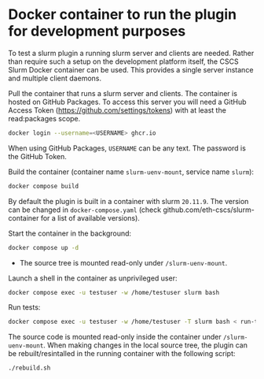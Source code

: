 # Docker container to run the plugin for development purposes

To test a slurm plugin a running slurm server and clients are needed. Rather
than require such a setup on the development platform itself, the CSCS Slurm
Docker container can be used. This provides a single server instance and
multiple client daemons.

Pull the container that runs a slurm server and clients. The container is
hosted on GitHub Packages. To access this server you will need a GitHub Access
Token (https://github.com/settings/tokens) with at least the read:packages scope.
```bash
docker login --username=<USERNAME> ghcr.io
```
When using GitHub Packages, `USERNAME` can be any text. The password is the GitHub Token.

Build the container (container name `slurm-uenv-mount`, service name `slurm`):
```bash
docker compose build
```

By default the plugin is built in a container with slurm `20.11.9`. The version
can be changed in `docker-compose.yaml` (check
github.com/eth-cscs/slurm-container for a list of available versions).

Start the container in the background:
```bash
docker compose up -d
```
- The source tree is mounted read-only under `/slurm-uenv-mount`.

Launch a shell in the container as unprivileged user:
```bash
docker compose exec -u testuser -w /home/testuser slurm bash
```

Run tests:
```bash
docker compose exec -u testuser -w /home/testuser -T slurm bash < run-tests.sh
```

The source code is mounted read-only inside the container under `/slurm-uenv-mount`.
When making changes in the local source tree, the plugin can be rebuilt/resintalled in the running container with the following script:
```bash
./rebuild.sh
```

